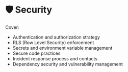 # 🛡️ Security

Cover:
- Authentication and authorization strategy
- RLS (Row Level Security) enforcement
- Secrets and environment variable management
- Secure code practices
- Incident response process and contacts
- Dependency security and vulnerability management

<!-- Replace this with your security policies and processes. --> 